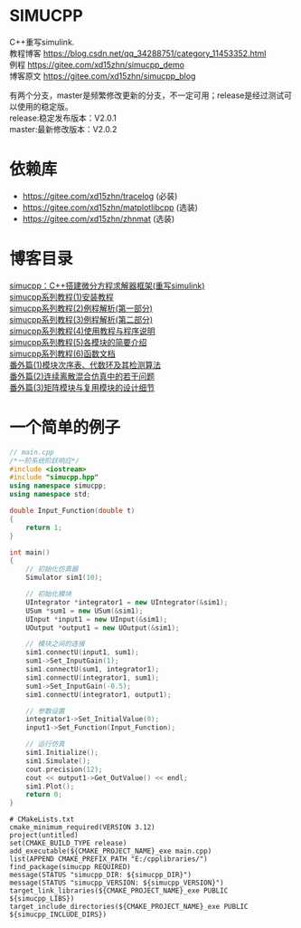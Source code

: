 # SIMUCPP

C++重写simulink.  
教程博客 <https://blog.csdn.net/qq_34288751/category_11453352.html>  
例程 <https://gitee.com/xd15zhn/simucpp_demo>  
博客原文 <https://gitee.com/xd15zhn/simucpp_blog>  

有两个分支，master是频繁修改更新的分支，不一定可用；release是经过测试可以使用的稳定版。  
release:稳定发布版本：V2.0.1  
master:最新修改版本：V2.0.2  

# 依赖库
- <https://gitee.com/xd15zhn/tracelog> (必装)
- <https://gitee.com/xd15zhn/matplotlibcpp> (选装)
- <https://gitee.com/xd15zhn/zhnmat> (选装)

# 博客目录
[simucpp：C++搭建微分方程求解器框架(重写simulink)](https://blog.csdn.net/qq_34288751/article/details/117740605)  
[simucpp系列教程(1)安装教程](https://blog.csdn.net/qq_34288751/article/details/121111051)  
[simucpp系列教程(2)例程解析(第一部分)](https://blog.csdn.net/qq_34288751/article/details/121112003)  
[simucpp系列教程(3)例程解析(第二部分)](https://blog.csdn.net/qq_34288751/article/details/122155363)  
[simucpp系列教程(4)使用教程与程序说明](https://blog.csdn.net/qq_34288751/article/details/122285634)  
[simucpp系列教程(5)各模块的简要介绍](https://blog.csdn.net/qq_34288751/article/details/122724035)  
[simucpp系列教程(6)函数文档](https://blog.csdn.net/qq_34288751/article/details/123325005)  
[番外篇(1)模块次序表、代数环及其检测算法](https://blog.csdn.net/qq_34288751/article/details/122648967)  
[番外篇(2)连续离散混合仿真中的若干问题](https://blog.csdn.net/qq_34288751/article/details/122708048)  
[番外篇(3)矩阵模块与复用模块的设计细节](https://blog.csdn.net/qq_34288751/article/details/126324078)  

# 一个简单的例子
```cpp
// main.cpp
/*一阶系统阶跃响应*/
#include <iostream>
#include "simucpp.hpp"
using namespace simucpp;
using namespace std;

double Input_Function(double t)
{
    return 1;
}

int main()
{
    // 初始化仿真器
    Simulator sim1(10);

    // 初始化模块
    UIntegrator *integrator1 = new UIntegrator(&sim1);
    USum *sum1 = new USum(&sim1);
    UInput *input1 = new UInput(&sim1);
    UOutput *output1 = new UOutput(&sim1);

    // 模块之间的连接
    sim1.connectU(input1, sum1);
    sum1->Set_InputGain(1);
    sim1.connectU(sum1, integrator1);
    sim1.connectU(integrator1, sum1);
    sum1->Set_InputGain(-0.5);
    sim1.connectU(integrator1, output1);

    // 参数设置
    integrator1->Set_InitialValue(0);
    input1->Set_Function(Input_Function);

    // 运行仿真
    sim1.Initialize();
    sim1.Simulate();
    cout.precision(12);
    cout << output1->Get_OutValue() << endl;
    sim1.Plot();
    return 0;
}
```
```
# CMakeLists.txt
cmake_minimum_required(VERSION 3.12)
project(untitled)
set(CMAKE_BUILD_TYPE release)
add_executable(${CMAKE_PROJECT_NAME}_exe main.cpp)
list(APPEND CMAKE_PREFIX_PATH "E:/cpplibraries/")
find_package(simucpp REQUIRED)
message(STATUS "simucpp_DIR: ${simucpp_DIR}")
message(STATUS "simucpp_VERSION: ${simucpp_VERSION}")
target_link_libraries(${CMAKE_PROJECT_NAME}_exe PUBLIC ${simucpp_LIBS})
target_include_directories(${CMAKE_PROJECT_NAME}_exe PUBLIC ${simucpp_INCLUDE_DIRS})
```
